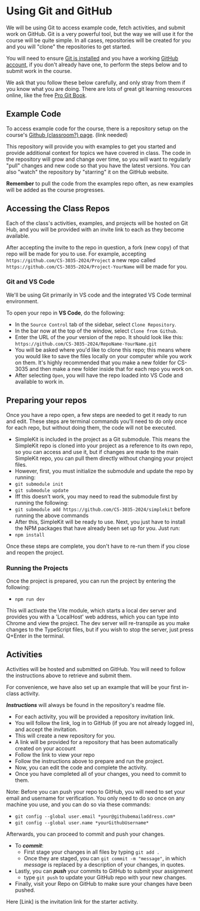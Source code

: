# Using Git and GitHub

We will be using Git to access example code, fetch activities, and submit work on GitHub. Git is a very powerful tool, but the way we will use it for the course will be quite simple. In all cases, repositories will be created for you and you will "clone" the repositories to get started.

You will need to ensure [Git is installed](https://git-scm.com/downloads) and you have a working [GitHub account](https://github.com/join), if you don't already have one, to perform the steps below and to submit work in the course.

We ask that you follow these below carefully, and only stray from them if you know what you are doing.
There are lots of great git learning resources online, like the free [Pro Git Book](https://git-scm.com/book/en/v2).

## Example Code

To access example code for the course, there is a repository setup on the course's [Github (classroom?) page](https://CS-3035-2024.github.com). (link needed)

This repository will provide you with examples to get you started and provide additional context for topics we have covered in class. The code in the repository will grow and change over time, so you will want to regularly "pull" changes and new code so that you have the latest versions. You can also "watch" the repository by "starring" it on the GitHub website.

**Remember** to pull the code from the examples repo often, as new examples will be added as the course progresses.

## Accessing the Class Repos

Each of the class's activities, examples, and projects will be hosted on Git Hub, and you will be provided with an invite link to each as they become available.

After accepting the invite to the repo in question, a fork (new copy) of that repo will be made for you to use.
For example, accepting ```https://github.com/CS-3035-2024/Project``` a new repo called ```https://github.com/CS-3035-2024/Project-YourName``` will be made for you.

### Git and VS Code

We'll be using Git primarily in VS code and the integrated VS Code terminal environment.

To open your repo in **VS Code**, do the following:

- In the  ```Source Control``` tab of the sidebar, select ```Clone Repository```.
- In the bar now at the top of the window, select ```Clone from Github```.
- Enter the URL of the *your* version of the repo.
It should look like this: ```https://github.com/CS-3035-2024/RepoName-YourName.git```
- You will be asked where you'd like to clone this repo; this means where you would like to save the files locally on your computer while you work on them. It's highly recommended that you make a new folder for CS-3035 and then make a new folder inside that for each repo you work on.
- After selecting ```Open```, you will have the repo loaded into VS Code and available to work in.

## Preparing your repos

Once you have a repo open, a few steps are needed to get it ready to run and edit. These steps are terminal commands you'll need to do only once for each repo, but without doing them, the code will not be executed.

- SimpleKit is included in the project as a Git submodule. This means the SimpleKit repo is cloned into your project as a reference to its own repo, so you can access and use it, but if changes are made to the main SimpleKit repo, you can pull them directly without changing your project files.
- However, first, you must initialize the submodule and update the repo by running:
- ```git submodule init```
- ```git submodule update```
- Iff this doesn't work, you may need to read the submodule first by running the following:
- ```git submodule add https://github.com/CS-3035-2024/simplekit``` before running the above commands
- After this, SimpleKit will be ready to use. Next, you just have to install the NPM packages that have already been set up for you. Just run:
- ```npm install```
  
Once these steps are complete, you don't have to re-run them if you close and reopen the project.

### Running the Projects

Once the project is prepared, you can run the project by entering the following:

- ```npm run dev```
  
This will activate the Vite module, which starts a local dev server and provides you with a 'LocalHost' web address, which you can type into Chrome and view the project. The dev server will re-transpile as you make changes to the TypeScript files, but if you wish to stop the server, just press Q+Enter in the terminal.

## Activities

Activities will be hosted and submitted on GitHub. You will need to follow the instructions above to retrieve and submit them.

For convenience, we have also set up an example that will be your first in-class activity.

***Instructions*** will always be found in the repository's readme file.

- For each activity, you will be provided a repository invitation link.
- You will follow the link, log in to GitHub (if you are not already logged in), and accept the invitation.
- This will create a new repository for you.
- A link will be provided for a repository that has been automatically created on your account
- Follow the link to view your repo
- Follow the instructions above to prepare and run the project.
- Now, you can edit the code and complete the activity.
- Once you have completed all of your changes, you need to commit to them.

Note: Before you can push your repo to GitHub, you will need to set your email and username for verification. You only need to do so once on any machine you use, and you can do so via these commands:
- ```git config --global user.email *your@githubemailaddress.com*```
- ```git config --global user.name *yourGithubUsername*```

Afterwards, you can proceed to commit and push your changes.

- To ***commit***:
  - First stage your changes in all files by typing ```git add .```
  - Once they are staged, you can ```git commit -m "message"```, in which *message* is replaced by a description of your changes, in quotes.
- Lastly, you can ***push*** your commits to GitHub to submit your assignment
  - type ```git push``` to update your GitHub repo with your new changes.
- Finally, visit your Repo on GitHub to make sure your changes have been pushed.

Here [Link] is the invitation link for the starter activity.